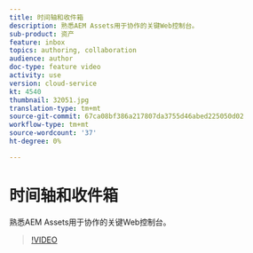 ```yaml
---
title: 时间轴和收件箱
description: 熟悉AEM Assets用于协作的关键Web控制台。
sub-product: 资产
feature: inbox
topics: authoring, collaboration
audience: author
doc-type: feature video
activity: use
version: cloud-service
kt: 4540
thumbnail: 32051.jpg
translation-type: tm+mt
source-git-commit: 67ca08bf386a217807da3755d46abed225050d02
workflow-type: tm+mt
source-wordcount: '37'
ht-degree: 0%

---
```



# 时间轴和收件箱

熟悉AEM Assets用于协作的关键Web控制台。

>[!VIDEO](https://video.tv.adobe.com/v/32051/?quality=12&learn=on&hidetitle=true)